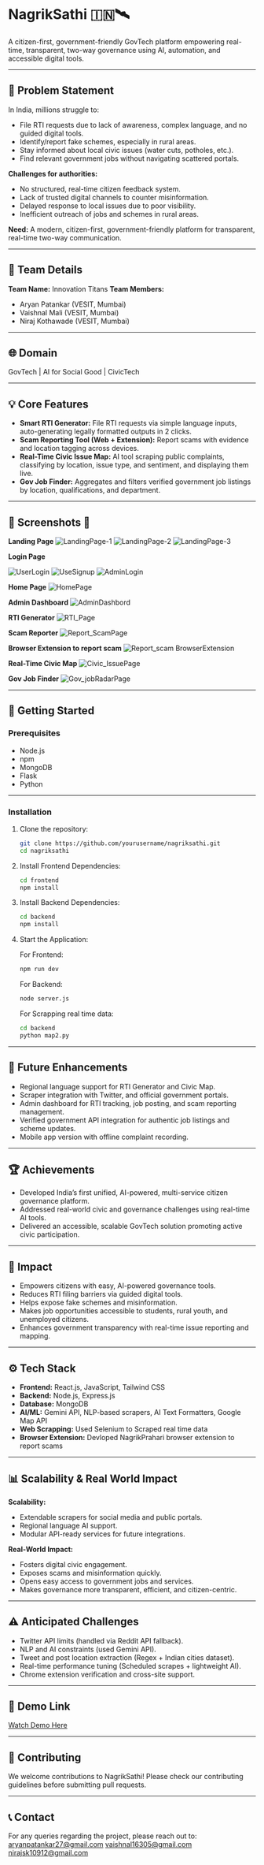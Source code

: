 # NagrikSathi 🇮🇳🛰️

A citizen-first, government-friendly GovTech platform empowering real-time, transparent, two-way governance using AI, automation, and accessible digital tools.

---

## 🎯 Problem Statement

In India, millions struggle to:

* File RTI requests due to lack of awareness, complex language, and no guided digital tools.
* Identify/report fake schemes, especially in rural areas.
* Stay informed about local civic issues (water cuts, potholes, etc.).
* Find relevant government jobs without navigating scattered portals.

**Challenges for authorities:**

* No structured, real-time citizen feedback system.
* Lack of trusted digital channels to counter misinformation.
* Delayed response to local issues due to poor visibility.
* Inefficient outreach of jobs and schemes in rural areas.

**Need:**
A modern, citizen-first, government-friendly platform for transparent, real-time two-way communication.

---

## 👥 Team Details

**Team Name:** Innovation Titans
**Team Members:**

* Aryan Patankar (VESIT, Mumbai)
* Vaishnal Mali (VESIT, Mumbai)
* Niraj Kothawade (VESIT, Mumbai)

---

## 🌐 Domain

GovTech | AI for Social Good | CivicTech

---

## 💡 Core Features

* **Smart RTI Generator:** File RTI requests via simple language inputs, auto-generating legally formatted outputs in 2 clicks.
* **Scam Reporting Tool (Web + Extension):** Report scams with evidence and location tagging across devices.
* **Real-Time Civic Issue Map:** AI tool scraping public complaints, classifying by location, issue type, and sentiment, and displaying them live.
* **Gov Job Finder:** Aggregates and filters verified government job listings by location, qualifications, and department.

---

## 🌟 Screenshots 📸

**Landing Page**
![LandingPage-1](https://github.com/user-attachments/assets/a6091a96-1200-4fe7-9128-e126c75be429)
![LandingPage-2](https://github.com/user-attachments/assets/577639e0-1f91-45d5-9bd2-21bcbeab6f79)
![LandingPage-3](https://github.com/user-attachments/assets/003d382d-c92d-4984-8c3e-bbda6b9a3228)

**Login Page**

![UserLogin](https://github.com/user-attachments/assets/834c8546-7835-43d4-9b72-8b5ab217139f)
![UseSignup](https://github.com/user-attachments/assets/88bfe210-031a-46dd-9989-e43b1326c057)
![AdminLogin](https://github.com/user-attachments/assets/fe04d30b-304e-4a41-ba4d-bcf8100921c4)

**Home Page**
![HomePage](https://github.com/user-attachments/assets/0dbbe98c-317b-4701-b69c-8d42c4a2ddc5)

**Admin Dashboard**
![AdminDashbord](https://github.com/user-attachments/assets/7cbac25a-1f24-41bb-ad1e-d8d38857e054)

**RTI Generator**
![RTI_Page](https://github.com/user-attachments/assets/88ee6087-b391-4157-aa17-8fd41906789a)

**Scam Reporter**
![Report_ScamPage](https://github.com/user-attachments/assets/b152bbd5-4f49-412e-a44b-b0a18d3d171b)

**Browser Extension to report scam**
![Report_scam BrowserExtension](https://github.com/user-attachments/assets/d7757e61-ee9e-4c53-81ca-a858cba6b76b)

**Real-Time Civic Map**
![Civic_IssuePage ](https://github.com/user-attachments/assets/2e4b4f58-3f90-43b6-b989-ba9c82798957)

**Gov Job Finder**
![Gov_jobRadarPage](https://github.com/user-attachments/assets/831d9843-1056-40dc-8ee1-4ce5d90da4fa)

---

## 🚀 Getting Started

### Prerequisites

* Node.js
* npm
* MongoDB
* Flask
* Python

---

### Installation

1. Clone the repository:

   ```bash
   git clone https://github.com/yourusername/nagriksathi.git
   cd nagriksathi
   ```

2. Install Frontend Dependencies:

   ```bash
   cd frontend
   npm install
   ```

3. Install Backend Dependencies:

   ```bash
   cd backend
   npm install
   ```

4. Start the Application:

   For Frontend:

   ```bash
   npm run dev
   ```

   For Backend:

   ```bash
   node server.js
   ```

   For Scrapping real time data:

   ```bash
   cd backend
   python map2.py
   ```

---

## 🎯 Future Enhancements

* Regional language support for RTI Generator and Civic Map.
* Scraper integration with Twitter, and official government portals.
* Admin dashboard for RTI tracking, job posting, and scam reporting management.
* Verified government API integration for authentic job listings and scheme updates.
* Mobile app version with offline complaint recording.

---

## 🏆 Achievements

* Developed India’s first unified, AI-powered, multi-service citizen governance platform.
* Addressed real-world civic and governance challenges using real-time AI tools.
* Delivered an accessible, scalable GovTech solution promoting active civic participation.

---

## 💪 Impact

* Empowers citizens with easy, AI-powered governance tools.
* Reduces RTI filing barriers via guided digital tools.
* Helps expose fake schemes and misinformation.
* Makes job opportunities accessible to students, rural youth, and unemployed citizens.
* Enhances government transparency with real-time issue reporting and mapping.

---

## ⚙️ Tech Stack

* **Frontend:** React.js, JavaScript, Tailwind CSS
* **Backend:** Node.js, Express.js
* **Database:** MongoDB
* **AI/ML:** Gemini API, NLP-based scrapers, AI Text Formatters, Google Map API
* **Web Scrapping:** Used Selenium to Scraped real time data 
* **Browser Extension:** Devloped NagrikPrahari browser extension to report scams 

---

## 📊 Scalability & Real World Impact

**Scalability:**

* Extendable scrapers for social media and public portals.
* Regional language AI support.
* Modular API-ready services for future integrations.

**Real-World Impact:**

* Fosters digital civic engagement.
* Exposes scams and misinformation quickly.
* Opens easy access to government jobs and services.
* Makes governance more transparent, efficient, and citizen-centric.

---

## ⚠️ Anticipated Challenges

* Twitter API limits (handled via Reddit API fallback).
* NLP and AI constraints (used Gemini API).
* Tweet and post location extraction (Regex + Indian cities dataset).
* Real-time performance tuning (Scheduled scrapes + lightweight AI).
* Chrome extension verification and cross-site support.

---

## 🎥 Demo Link

[Watch Demo Here](https://drive.google.com/file/d/your-demo-link/view)

---

## 🤝 Contributing

We welcome contributions to NagrikSathi! Please check our contributing guidelines before submitting pull requests.

---

## 📞 Contact

For any queries regarding the project, please reach out to:
[aryanpatankar27@gmail.com](mailto:aryanpatankar27@gmail.com)
[vaishnal16305@gmail.com](mailto:vaishnal16305@gmail.com)
[nirajsk10912@gmail.com](mailto:nirajsk10912@gmail.com)
